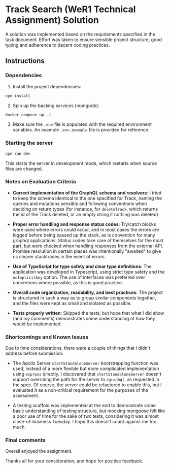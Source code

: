 # Track Search (WeR1 Technical Assignment) Solution

A solution was implemented based on the requirements specified in the task document.
Effort was taken to ensure sensible project structure, good typing and adherence to decent coding practices.

## Instructions

### Dependencies

1) Install the project dependencies:

```bash
npm install
```

2) Spin up the backing services (mongodb):

```bash
docker-compose up -d
```

3) Make sure the `.env` file is populated with the required environment variables. An example `.env.example` file is provided for reference.

### Starting the server

```bash
npm run dev
```

This starts the server in development mode, which restarts when source files are changed.

### Notes on Evaluation Criteria

- **Correct implementation of the GraphQL schema and resolvers**: I tried to keep the schema identical to the one specified for Track, naming the queries and mutations sensibly and following conventions when deciding on return types (for instance, for `deleteTrack`, which returns the id of the Track deleted, or an empty string if nothing was deleted)

- **Proper error handling and response status codes**: Try/catch blocks were used where errors could occur, and in most cases the errors are logged before being passed up the stack, as is convention for many graphql applications. Status codes take care of themselves for the most part, but were checked when handling responses from the external API. Promise resolution in certain places was intentionally "awaited" to give us clearer stacktraces in the event of errors.

- **Use of TypeScript for type safety and clear type definitions**: The application was developed in Typescript, using strict type safety and the `noImplicitAny` option. The use of interfaces was preferred over concretions where possible, as this is good practice.

- **Overall code organization, readability, and best practices**: The project is structured in such a way as to group similar components together, and the files were kept as small and isolated as possible.

- **Tests properly written**: Skipped the tests, but hope that what I did show (and my comments) demonstrates some understanding of how they would be implemented.

### Shortcomings and Known Issues

Due to time considerations, there were a couple of things that I didn't address before submission:

- The Apollo Server `startStandaloneServer` bootstrapping function was used, instead of a more flexible but more complicated implementation using `express` directly. I discovered that `startStandaloneServer` doesn't support overriding the path for the server to `/graphql`, as requested in the spec.  Of course, the server could be refactored to enable this, but I evaluated it as a non-critical requirement for the purposes of the assessment.

- A testing scaffold was implemented at the end to demonstrate some basic understanding of testing structure, but mocking mongoose felt like a poor use of time for the sake of two tests, considering it was almost close-of-business Tuesday. I hope this doesn't count against me too much.

### Final comments

Overall enjoyed the assignment.

Thanks all for your consideration, and hope for positive feedback.

